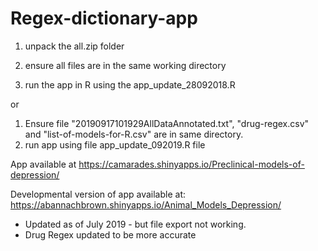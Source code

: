# Regex-dictionary-app

1. unpack the all.zip folder 
2. ensure all files are in the same working directory

3. run the app in R using the app_update_28092018.R 


or 

1. Ensure file "20190917101929AllDataAnnotated.txt", "drug-regex.csv" and "list-of-models-for-R.csv" are in same directory.
2. run app using file app_update_092019.R file


App available at https://camarades.shinyapps.io/Preclinical-models-of-depression/

Developmental version of app available at: https://abannachbrown.shinyapps.io/Animal_Models_Depression/ 
- Updated as of July 2019 - but file export not working. 
- Drug Regex updated to be more accurate
